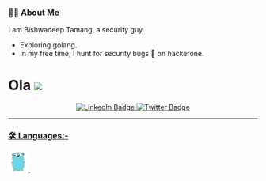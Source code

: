 ### 👨‍💻 About Me
I am Bishwadeep Tamang, a security guy.
- Exploring golang.
- In my free time, I hunt for security bugs 🐛 on hackerone. 

<h1>
Ola 
  <img src="https://media.giphy.com/media/hvRJCLFzcasrR4ia7z/giphy.gif" width="30px"/>
</h1>

<div id="badges" align="center" >
  <a href="https://www.linkedin.com/in/tmgbiswadp/">
    <img src="https://img.shields.io/badge/LinkedIn-blue?style=for-the-badge&logo=linkedin&logoColor=white" alt="LinkedIn Badge"/>
  <a href="https://twitter.com/tmgbiswadp">
    <img src="https://img.shields.io/badge/Twitter-blue?style=for-the-badge&logo=twitter&logoColor=white" alt="Twitter Badge"/>
</div>

---

    
### 🛠️ Languages:- 
<div>
    <img src="https://github.com/devicons/devicon/blob/master/icons/go/go-original.svg" title="Golang" alt="Golang" width="40" height="40"/>&nbsp;
</div>
